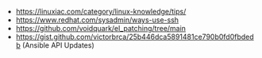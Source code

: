 - https://linuxiac.com/category/linux-knowledge/tips/
- https://www.redhat.com/sysadmin/ways-use-ssh
- https://github.com/voidquark/el_patching/tree/main
- https://gist.github.com/victorbrca/25b446dca5891481ce790b0fd0fbdedb (Ansible API Updates)
